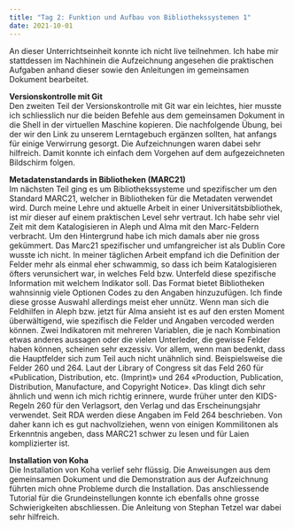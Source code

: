 ```yaml
---
title: "Tag 2: Funktion und Aufbau von Bibliothekssystemen 1" 
date: 2021-10-01
---
```


An dieser Unterrichtseinheit konnte ich nicht live teilnehmen. Ich habe mir stattdessen im Nachhinein die Aufzeichnung angesehen die praktischen Aufgaben anhand dieser sowie den Anleitungen im gemeinsamen Dokument bearbeitet.

**Versionskontrolle mit Git** <br>
Den zweiten Teil der Versionskontrolle mit Git war ein leichtes, hier musste ich schliesslich nur die beiden Befehle aus dem gemeinsamen Dokument in die Shell in der virtuellen Maschine kopieren. Die nachfolgende Übung, bei der wir den Link zu unserem Lerntagebuch ergänzen sollten, hat anfangs für einige Verwirrung gesorgt. Die Aufzeichnungen waren dabei sehr hilfreich. Damit konnte ich einfach dem Vorgehen auf dem aufgezeichneten Bildschirm folgen. 

**Metadatenstandards in Bibliotheken (MARC21)** <br>
Im nächsten Teil ging es um Bibliothekssysteme und spezifischer um den Standard MARC21, welcher in Bibliotheken für die Metadaten verwendet wird. Durch meine Lehre und aktuelle Arbeit in einer Universitätsbibliothek, ist mir dieser auf einem praktischen Level sehr vertraut. Ich habe sehr viel Zeit mit dem Katalogisieren in Aleph und Alma mit den Marc-Feldern verbracht. Um den Hintergrund habe ich mich damals aber nie gross gekümmert. Das Marc21 spezifischer und umfangreicher ist als Dublin Core wusste ich nicht. In meiner täglichen Arbeit empfand ich die Definition der Felder mehr als einmal eher schwammig, so dass ich beim Katalogisieren öfters verunsichert war, in welches Feld bzw. Unterfeld diese spezifische Information mit welchem Indikator soll. Das Format bietet Bibliotheken wahnsinnig viele Optionen Codes zu den Angaben hinzuzufügen. Ich finde diese grosse Auswahl allerdings meist eher unnütz. Wenn man sich die Feldhilfen in Aleph bzw. jetzt für Alma ansieht ist es auf den ersten Moment überwältigend, wie spezifisch die Felder und Angaben vercoded werden können. Zwei Indikatoren mit mehreren Variablen, die je nach Kombination etwas anderes aussagen oder die vielen Unterleder, die gewisse Felder haben können, scheinen sehr exzessiv. Vor allem, wenn man bedenkt, dass die Hauptfelder sich zum Teil auch nicht unähnlich sind. Beispielsweise die Felder 260 und 264. Laut der Library of Congress sit das Feld 260 für «Publication, Distribution, etc. (Imprint)» und 264 «Production, Publication, Distribution, Manufacture, and Copyright Notice». Das klingt dich sehr ähnlich und wenn ich mich richtig erinnere, wurde früher unter den KIDS-Regeln 260 für den Verlagsort, den Verlag und das Erscheinungsjahr verwendet. Seit RDA werden diese Angaben im Feld 264 beschrieben. Von daher kann ich es gut nachvollziehen, wenn von einigen Kommilitonen als Erkenntnis angeben, dass MARC21 schwer zu lesen und für Laien komplizierter ist.

**Installation von Koha** <br>
Die Installation von Koha verlief sehr flüssig. Die Anweisungen aus dem gemeinsamen Dokument und die Demonstration aus der Aufzeichnung führten mich ohne Probleme durch die Installation. Das anschliessende Tutorial für die Grundeinstellungen konnte ich ebenfalls ohne grosse Schwierigkeiten abschliessen. Die Anleitung von Stephan Tetzel war dabei sehr hilfreich. 

